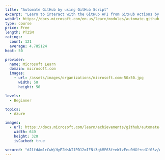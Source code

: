 ```yaml
---
title: "Automate GitHub by using GitHub Script"
excerpt: "Learn to interact with the GitHub API from GitHub Actions by using GitHub Script."
webUrl: https://docs.microsoft.com/en-us/learn/modules/automate-github-using-github-script/
type: course
price: Free
length: PT25M
ratings:
  count: 121
  average: 4.785124
heat: 50

provider:
  name: Microsoft Learn
  domain: microsoft.com
  images:
    - url: /assets/images/organizations/microsoft.com-50x50.jpg
      width: 50
      height: 50

levels:
  - Beginner

topics:
  - Azure

images:
  - url: https://docs.microsoft.com/learn/achievements/github/automate-github-using-github-script-social.png
    width: 640
    height: 320
    isCached: true

secured: "dJlfdAm1rCwW/HyE2NskI1PD12mIENi3qkMP63f+eWfzFeu0HGf+ndCf05v/wZ/N82ZSCXlBUlfj9rriSMIoX8c78OvwhhwnLHUiMWMEL4oxzB0po3pn/B4Y/O2r2g666nbeKbhRjH5R9kQcyK6nGfG6Pcmr/1jGXzhx0VdyBArjRM9uB0P83WihlG+5hUh1EFhsBvTSU8gc23jR+8ZmrsT7edh7HHaj1BVmi81eD496s7PXqRUKgPGsEcZWCVR53JbnrgY2jtUOrQijybMCBjEPaAgqVWJU0PEgaUN1fH321N4R7W3oYW93MPSJyd+m6ry3UiKMCA+znJMtGKWGz+wf1VSkIgqi4wJ9Eons8bvH6v1xPDMfCfocy2BGLJYjuj2HejkSqYudOuD2XBVhOI67nBNlu9Dy1azuDQTT2S8=;pGoSDCBSG5QTw8IHjcGEHg=="
---
```


